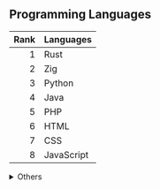 ## Programming Languages
|Rank| Languages  |
|---:|------------|
|   1| Rust       |
|   2| Zig        |
|   3| Python     |
|   4| Java       |
|   5| PHP        |
|   6| HTML       |
|   7| CSS        |
|   8| JavaScript |

<details>
  <summary>Others</summary>
  --- If we pull together and commit ourselves, then we can push through anything.
</details>
